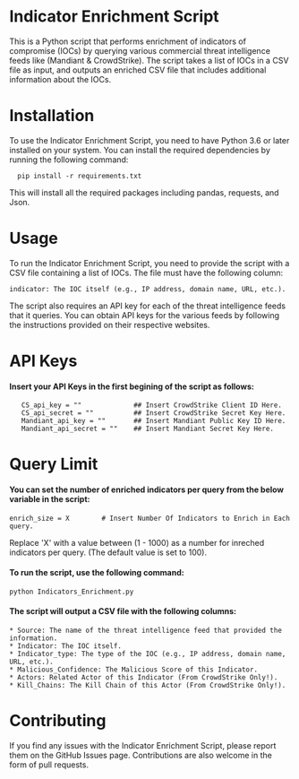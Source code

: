 # Indicator Enrichment Script

This is a Python script that performs enrichment of indicators of compromise (IOCs) by querying various commercial threat intelligence feeds like (Mandiant & CrowdStrike). The script takes a list of IOCs in a CSV file as input, and outputs an enriched CSV file that includes additional information about the IOCs.

# Installation

To use the Indicator Enrichment Script, you need to have Python 3.6 or later installed on your system. You can install the required dependencies by running the following command:

 ~~~ 
   pip install -r requirements.txt 
 ~~~

This will install all the required packages including pandas, requests, and Json.

# Usage

To run the Indicator Enrichment Script, you need to provide the script with a CSV file containing a list of IOCs. The file must have the following column:

    indicator: The IOC itself (e.g., IP address, domain name, URL, etc.).
  

The script also requires an API key for each of the threat intelligence feeds that it queries. You can obtain API keys for the various feeds by following the instructions provided on their respective websites.

# API Keys

#### Insert your API Keys in the first begining of the script as follows:

~~~
   CS_api_key = ""             ## Insert CrowdStrike Client ID Here.
   CS_api_secret = ""          ## Insert CrowdStrike Secret Key Here.
   Mandiant_api_key = ""       ## Insert Mandiant Public Key ID Here.
   Mandiant_api_secret = ""    ## Insert Mandiant Secret Key Here.
~~~

# Query Limit

#### You can set the number of enriched indicators per query from the below variable in the script:

~~~
enrich_size = X        # Insert Number Of Indicators to Enrich in Each query.
~~~
Replace 'X' with a value between (1 - 1000) as a number for inreched indicators per query. (The default value is set to 100). 

#### To run the script, use the following command:

~~~
python Indicators_Enrichment.py
~~~

#### The script will output a CSV file with the following columns:

    * Source: The name of the threat intelligence feed that provided the information.
    * Indicator: The IOC itself.
    * Indicator_type: The type of the IOC (e.g., IP address, domain name, URL, etc.).
    * Malicious_Confidence: The Malicious Score of this Indicator.
    * Actors: Related Actor of this Indicator (From CrowdStrike Only!).
    * Kill_Chains: The Kill Chain of this Actor (From CrowdStrike Only!).

# Contributing

If you find any issues with the Indicator Enrichment Script, please report them on the GitHub Issues page. Contributions are also welcome in the form of pull requests.



